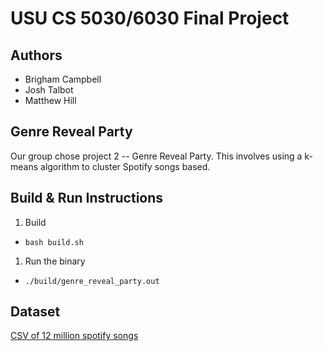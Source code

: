 # USU CS 5030/6030 Final Project

## Authors

- Brigham Campbell
- Josh Talbot
- Matthew Hill

## Genre Reveal Party

Our group chose project 2 -- Genre Reveal Party. This involves using a k-means algorithm to cluster Spotify songs based.

## Build & Run Instructions

1. Build
  - `bash build.sh`
1. Run the binary
  - `./build/genre_reveal_party.out`


## Dataset

[CSV of 12 million spotify songs](https://www.kaggle.com/datasets/rodolfofigueroa/spotify-12m-songs)
